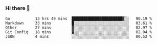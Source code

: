 ### Hi there 👋

<!--
**yeya24/yeya24** is a ✨ _special_ ✨ repository because its `README.md` (this file) appears on your GitHub profile.

Here are some ideas to get you started:

- 🔭 I’m currently working on ...
- 🌱 I’m currently learning ...
- 👯 I’m looking to collaborate on ...
- 🤔 I’m looking for help with ...
- 💬 Ask me about ...
- 📫 How to reach me: ...
- 😄 Pronouns: ...
- ⚡ Fun fact: ...
-->

<!--START_SECTION:waka-->
```text
Go           13 hrs 49 mins  ██████████████████████▓░░   90.19 % 
Markdown     33 mins         █░░░░░░░░░░░░░░░░░░░░░░░░   03.61 % 
Other        27 mins         ▓░░░░░░░░░░░░░░░░░░░░░░░░   02.97 % 
Git Config   18 mins         ▓░░░░░░░░░░░░░░░░░░░░░░░░   02.04 % 
JSON         4 mins          ░░░░░░░░░░░░░░░░░░░░░░░░░   00.52 % 
```
<!--END_SECTION:waka-->

